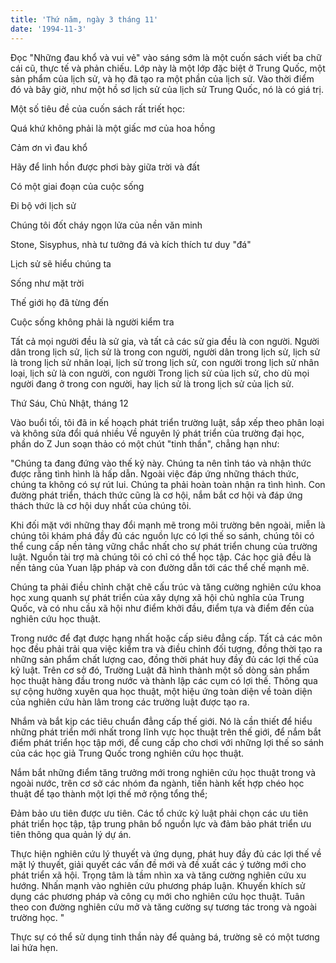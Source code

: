 ```yaml
---
title: 'Thứ năm, ngày 3 tháng 11'
date: '1994-11-3'
---
```


Đọc "Những đau khổ và vui vẻ" vào sáng sớm là một cuốn sách viết ba chữ cái cũ, thực tế và phản chiếu. Lớp này là một lớp đặc biệt ở Trung Quốc, một sản phẩm của lịch sử, và họ đã tạo ra một phần của lịch sử. Vào thời điểm đó và bây giờ, như một hồ sơ lịch sử của lịch sử Trung Quốc, nó là có giá trị.

Một số tiêu đề của cuốn sách rất triết học:

Quá khứ không phải là một giấc mơ của hoa hồng

Cảm ơn vì đau khổ

Hãy để linh hồn được phơi bày giữa trời và đất

Có một giai đoạn của cuộc sống

Đi bộ với lịch sử

Chúng tôi đốt cháy ngọn lửa của nền văn minh

Stone, Sisyphus, nhà tư tưởng đá và kích thích tư duy "đá"

Lịch sử sẽ hiểu chúng ta

Sống như mặt trời

Thế giới họ đã từng đến

Cuộc sống không phải là người kiểm tra

Tất cả mọi người đều là sử gia, và tất cả các sử gia đều là con người. Người dân trong lịch sử, lịch sử là trong con người, người dân trong lịch sử, lịch sử là trong lịch sử nhân loại, lịch sử trong lịch sử, con người trong lịch sử nhân loại, lịch sử là con người, con người Trong lịch sử của lịch sử, cho dù mọi người đang ở trong con người, hay lịch sử là trong lịch sử của lịch sử.

Thứ Sáu, Chủ Nhật, tháng 12

Vào buổi tối, tôi đã in kế hoạch phát triển trường luật, sắp xếp theo phân loại và không sửa đổi quá nhiều Về nguyên lý phát triển của trường đại học, phần do Z Jun soạn thảo có một chút "tinh thần", chẳng hạn như:

"Chúng ta đang đứng vào thế kỷ này. Chúng ta nên tỉnh táo và nhận thức được rằng tình hình là hấp dẫn. Ngoài việc đáp ứng những thách thức, chúng ta không có sự rút lui. Chúng ta phải hoàn toàn nhận ra tình hình. Con đường phát triển, thách thức cũng là cơ hội, nắm bắt cơ hội và đáp ứng thách thức là cơ hội duy nhất của chúng tôi.

Khi đối mặt với những thay đổi mạnh mẽ trong môi trường bên ngoài, miễn là chúng tôi khám phá đầy đủ các nguồn lực có lợi thế so sánh, chúng tôi có thể cung cấp nền tảng vững chắc nhất cho sự phát triển chung của trường luật. Nguồn tài trợ mà chúng tôi có chỉ có thể học tập. Các học giả đều là nền tảng của Yuan lập pháp và con đường dẫn tới các thể chế mạnh mẽ.

Chúng ta phải điều chỉnh chặt chẽ cấu trúc và tăng cường nghiên cứu khoa học xung quanh sự phát triển của xây dựng xã hội chủ nghĩa của Trung Quốc, và có nhu cầu xã hội như điểm khởi đầu, điểm tựa và điểm đến của nghiên cứu học thuật.

Trong nước để đạt được hạng nhất hoặc cấp siêu đẳng cấp. Tất cả các môn học đều phải trải qua việc kiểm tra và điều chỉnh đối tượng, đồng thời tạo ra những sản phẩm chất lượng cao, đồng thời phát huy đầy đủ các lợi thế của kỷ luật. Trên cơ sở đó, Trường Luật đã hình thành một số dòng sản phẩm học thuật hàng đầu trong nước và thành lập các cụm có lợi thế. Thông qua sự cộng hưởng xuyên qua học thuật, một hiệu ứng toàn diện về toàn diện của nghiên cứu hàn lâm trong các trường luật được tạo ra.

Nhắm và bắt kịp các tiêu chuẩn đẳng cấp thế giới. Nó là cần thiết để hiểu những phát triển mới nhất trong lĩnh vực học thuật trên thế giới, để nắm bắt điểm phát triển học tập mới, để cung cấp cho chơi với những lợi thế so sánh của các học giả Trung Quốc trong nghiên cứu học thuật.

Nắm bắt những điểm tăng trưởng mới trong nghiên cứu học thuật trong và ngoài nước, trên cơ sở các nhóm đa ngành, tiến hành kết hợp chéo học thuật để tạo thành một lợi thế mở rộng tổng thể;

Đảm bảo ưu tiên được ưu tiên. Các tổ chức kỷ luật phải chọn các ưu tiên phát triển học tập, tập trung phân bổ nguồn lực và đảm bảo phát triển ưu tiên thông qua quản lý dự án.

Thực hiện nghiên cứu lý thuyết và ứng dụng, phát huy đầy đủ các lợi thế về mặt lý thuyết, giải quyết các vấn đề mới và đề xuất các ý tưởng mới cho phát triển xã hội. Trọng tâm là tầm nhìn xa và tăng cường nghiên cứu xu hướng. Nhấn mạnh vào nghiên cứu phương pháp luận. Khuyến khích sử dụng các phương pháp và công cụ mới cho nghiên cứu học thuật. Tuân theo con đường nghiên cứu mở và tăng cường sự tương tác trong và ngoài trường học. "

Thực sự có thể sử dụng tinh thần này để quảng bá, trường sẽ có một tương lai hứa hẹn.

